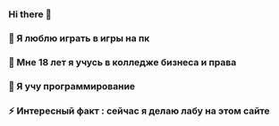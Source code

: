 ### Hi there 👋
### 🔭 Я люблю играть  в игры на пк
### 💬 Мне 18 лет я учусь в колледже бизнеса и права
### 🌱 Я учу  программирование
### ⚡ Интересный факт : сейчас я делаю лабу на этом сайте
<!--
**xLordGuzlik1337/xLordGuzlik1337** is a ✨ _special_ ✨ repository because its `README.md` (this file) appears on your GitHub profile.

Here are some ideas to get you started:

- 🔭 I’m currently working on .college..
- 🌱 I’m currently learning ...
- 👯 I’m looking to collaborate on ...
- 🤔 I’m looking for help with ...
- 💬 Ask me about ...
- 📫 How to reach me: ...
- 😄 Pronouns: ...
- ⚡ Fun fact: ...
-->
